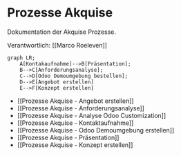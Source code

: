 # Prozesse Akquise
Dokumentation der Akquise Prozesse.

Verantwortlich: [[Marco Roeleven]]

```mermaid
graph LR;
    A[Kontakaufnahme]-->B[Präsentation];
    B-->C[Anforderungsanalyse];
    C-->D[Odoo Demoumgebung bestellen];
    D-->E[Angebot erstellen]
	E-->F[Konzept erstellen]
```

* [[Prozesse Akquise - Angebot erstellen]]
* [[Prozesse Akquise - Anforderungsanalyse]]
* [[Prozesse Akquise - Analyse Odoo Customization]]
* [[Prozesse Akquise - Kontaktaufnahme]]
* [[Prozesse Akquise - Odoo Demoumgebung erstellen]]
* [[Prozesse Akquise - Präsentation]]
* [[Prozesse Akquise - Konzept erstellen]]